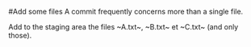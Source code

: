 #Add some files
A commit frequently concerns more than a single file.

Add to the staging area the files ~A.txt~, ~B.txt~ et ~C.txt~ (and only those).

